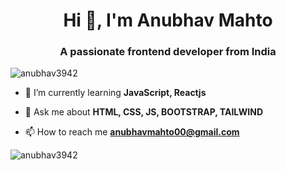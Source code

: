 <h1 align="center">Hi 👋, I'm Anubhav Mahto</h1>
<h3 align="center">A passionate frontend developer from India</h3>

<p align="left"> <img src="https://komarev.com/ghpvc/?username=anubhav3942&label=Profile%20views&color=0e75b6&style=flat" alt="anubhav3942" /> </p>

- 🌱 I’m currently learning **JavaScript, Reactjs**

- 💬 Ask me about **HTML, CSS, JS, BOOTSTRAP, TAILWIND**

- 📫 How to reach me **anubhavmahto00@gmail.com**

<p><img align="left" src="https://github-readme-stats.vercel.app/api/top-langs?username=anubhav3942&show_icons=true&locale=en&layout=compact" alt="anubhav3942" /></p>


